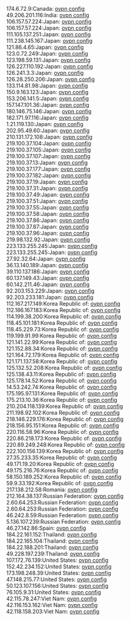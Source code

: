 174.6.72.9:Canada: [ovpn config](vpn/174_6_72_9.ovpn)  
49.206.201.116:India: [ovpn config](vpn/49_206_201_116.ovpn)  
106.157.57.224:Japan: [ovpn config](vpn/106_157_57_224.ovpn)  
106.157.57.224:Japan: [ovpn config](vpn/106_157_57_224.ovpn)  
111.105.137.251:Japan: [ovpn config](vpn/111_105_137_251.ovpn)  
111.238.145.167:Japan: [ovpn config](vpn/111_238_145_167.ovpn)  
121.86.4.65:Japan: [ovpn config](vpn/121_86_4_65.ovpn)  
123.0.72.249:Japan: [ovpn config](vpn/123_0_72_249.ovpn)  
123.198.59.131:Japan: [ovpn config](vpn/123_198_59_131.ovpn)  
126.227.110.192:Japan: [ovpn config](vpn/126_227_110_192.ovpn)  
126.241.3.3:Japan: [ovpn config](vpn/126_241_3_3.ovpn)  
126.28.250.206:Japan: [ovpn config](vpn/126_28_250_206.ovpn)  
133.114.81.98:Japan: [ovpn config](vpn/133_114_81_98.ovpn)  
150.9.163.123:Japan: [ovpn config](vpn/150_9_163_123.ovpn)  
153.206.141.5:Japan: [ovpn config](vpn/153_206_141_5.ovpn)  
157.147.101.36:Japan: [ovpn config](vpn/157_147_101_36.ovpn)  
180.146.75.146:Japan: [ovpn config](vpn/180_146_75_146.ovpn)  
182.171.97.116:Japan: [ovpn config](vpn/182_171_97_116.ovpn)  
1.21.119.130:Japan: [ovpn config](vpn/1_21_119_130.ovpn)  
202.95.49.60:Japan: [ovpn config](vpn/202_95_49_60.ovpn)  
210.131.172.108:Japan: [ovpn config](vpn/210_131_172_108.ovpn)  
219.100.37.104:Japan: [ovpn config](vpn/219_100_37_104.ovpn)  
219.100.37.105:Japan: [ovpn config](vpn/219_100_37_105.ovpn)  
219.100.37.107:Japan: [ovpn config](vpn/219_100_37_107.ovpn)  
219.100.37.13:Japan: [ovpn config](vpn/219_100_37_13.ovpn)  
219.100.37.177:Japan: [ovpn config](vpn/219_100_37_177.ovpn)  
219.100.37.182:Japan: [ovpn config](vpn/219_100_37_182.ovpn)  
219.100.37.19:Japan: [ovpn config](vpn/219_100_37_19.ovpn)  
219.100.37.31:Japan: [ovpn config](vpn/219_100_37_31.ovpn)  
219.100.37.49:Japan: [ovpn config](vpn/219_100_37_49.ovpn)  
219.100.37.51:Japan: [ovpn config](vpn/219_100_37_51.ovpn)  
219.100.37.55:Japan: [ovpn config](vpn/219_100_37_55.ovpn)  
219.100.37.58:Japan: [ovpn config](vpn/219_100_37_58.ovpn)  
219.100.37.86:Japan: [ovpn config](vpn/219_100_37_86.ovpn)  
219.100.37.87:Japan: [ovpn config](vpn/219_100_37_87.ovpn)  
219.100.37.96:Japan: [ovpn config](vpn/219_100_37_96.ovpn)  
219.98.132.92:Japan: [ovpn config](vpn/219_98_132_92.ovpn)  
223.133.255.245:Japan: [ovpn config](vpn/223_133_255_245.ovpn)  
223.133.255.245:Japan: [ovpn config](vpn/223_133_255_245.ovpn)  
27.92.32.64:Japan: [ovpn config](vpn/27_92_32_64.ovpn)  
36.13.140.189:Japan: [ovpn config](vpn/36_13_140_189.ovpn)  
39.110.137.186:Japan: [ovpn config](vpn/39_110_137_186.ovpn)  
60.137.149.43:Japan: [ovpn config](vpn/60_137_149_43.ovpn)  
60.142.211.46:Japan: [ovpn config](vpn/60_142_211_46.ovpn)  
92.203.153.229:Japan: [ovpn config](vpn/92_203_153_229.ovpn)  
92.203.233.181:Japan: [ovpn config](vpn/92_203_233_181.ovpn)  
112.167.217.149:Korea Republic of: [ovpn config](vpn/112_167_217_149.ovpn)  
112.186.167.183:Korea Republic of: [ovpn config](vpn/112_186_167_183.ovpn)  
114.199.38.200:Korea Republic of: [ovpn config](vpn/114_199_38_200.ovpn)  
118.45.101.181:Korea Republic of: [ovpn config](vpn/118_45_101_181.ovpn)  
118.45.229.73:Korea Republic of: [ovpn config](vpn/118_45_229_73.ovpn)  
119.199.91.99:Korea Republic of: [ovpn config](vpn/119_199_91_99.ovpn)  
121.141.22.99:Korea Republic of: [ovpn config](vpn/121_141_22_99.ovpn)  
121.152.88.34:Korea Republic of: [ovpn config](vpn/121_152_88_34.ovpn)  
121.164.72.179:Korea Republic of: [ovpn config](vpn/121_164_72_179.ovpn)  
121.171.137.58:Korea Republic of: [ovpn config](vpn/121_171_137_58.ovpn)  
125.132.52.208:Korea Republic of: [ovpn config](vpn/125_132_52_208.ovpn)  
125.138.43.11:Korea Republic of: [ovpn config](vpn/125_138_43_11.ovpn)  
125.178.14.52:Korea Republic of: [ovpn config](vpn/125_178_14_52.ovpn)  
14.53.242.74:Korea Republic of: [ovpn config](vpn/14_53_242_74.ovpn)  
175.195.97.131:Korea Republic of: [ovpn config](vpn/175_195_97_131.ovpn)  
175.213.10.36:Korea Republic of: [ovpn config](vpn/175_213_10_36.ovpn)  
210.204.118.139:Korea Republic of: [ovpn config](vpn/210_204_118_139.ovpn)  
211.198.92.102:Korea Republic of: [ovpn config](vpn/211_198_92_102.ovpn)  
218.146.229.176:Korea Republic of: [ovpn config](vpn/218_146_229_176.ovpn)  
218.156.95.151:Korea Republic of: [ovpn config](vpn/218_156_95_151.ovpn)  
220.116.58.96:Korea Republic of: [ovpn config](vpn/220_116_58_96.ovpn)  
220.86.218.173:Korea Republic of: [ovpn config](vpn/220_86_218_173.ovpn)  
220.89.249.248:Korea Republic of: [ovpn config](vpn/220_89_249_248.ovpn)  
222.100.156.139:Korea Republic of: [ovpn config](vpn/222_100_156_139.ovpn)  
27.35.233.35:Korea Republic of: [ovpn config](vpn/27_35_233_35.ovpn)  
49.171.19.20:Korea Republic of: [ovpn config](vpn/49_171_19_20.ovpn)  
49.175.216.76:Korea Republic of: [ovpn config](vpn/49_175_216_76.ovpn)  
58.150.189.252:Korea Republic of: [ovpn config](vpn/58_150_189_252.ovpn)  
59.9.33.192:Korea Republic of: [ovpn config](vpn/59_9_33_192.ovpn)  
217.138.212.58:Romania: [ovpn config](vpn/217_138_212_58.ovpn)  
212.164.38.137:Russian Federation: [ovpn config](vpn/212_164_38_137.ovpn)  
2.60.64.253:Russian Federation: [ovpn config](vpn/2_60_64_253.ovpn)  
2.60.64.253:Russian Federation: [ovpn config](vpn/2_60_64_253.ovpn)  
46.242.8.59:Russian Federation: [ovpn config](vpn/46_242_8_59.ovpn)  
5.136.107.239:Russian Federation: [ovpn config](vpn/5_136_107_239.ovpn)  
46.27.142.86:Spain: [ovpn config](vpn/46_27_142_86.ovpn)  
184.22.161.152:Thailand: [ovpn config](vpn/184_22_161_152.ovpn)  
184.22.165.104:Thailand: [ovpn config](vpn/184_22_165_104.ovpn)  
184.22.188.201:Thailand: [ovpn config](vpn/184_22_188_201.ovpn)  
49.228.197.239:Thailand: [ovpn config](vpn/49_228_197_239.ovpn)  
107.172.76.139:United States: [ovpn config](vpn/107_172_76_139.ovpn)  
152.42.234.152:United States: [ovpn config](vpn/152_42_234_152.ovpn)  
173.198.248.39:United States: [ovpn config](vpn/173_198_248_39.ovpn)  
47.148.215.77:United States: [ovpn config](vpn/47_148_215_77.ovpn)  
50.123.107.156:United States: [ovpn config](vpn/50_123_107_156.ovpn)  
76.105.9.31:United States: [ovpn config](vpn/76_105_9_31.ovpn)  
42.115.78.247:Viet Nam: [ovpn config](vpn/42_115_78_247.ovpn)  
42.116.153.162:Viet Nam: [ovpn config](vpn/42_116_153_162.ovpn)  
42.118.158.203:Viet Nam: [ovpn config](vpn/42_118_158_203.ovpn)  

